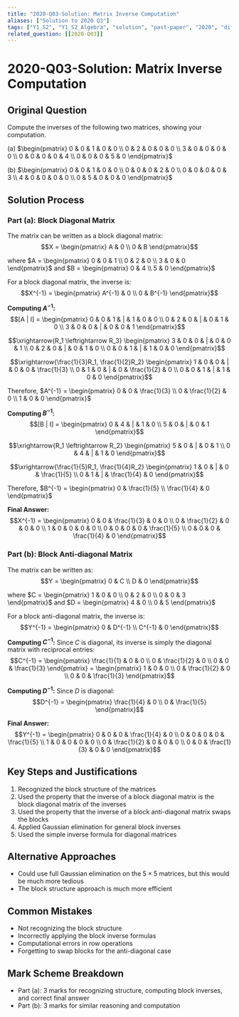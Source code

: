 ```yaml
---
title: "2020-Q03-Solution: Matrix Inverse Computation"
aliases: ["Solution to 2020 Q3"]
tags: ["Y1_S2", "Y1_S2_Algebra", "solution", "past-paper", "2020", "difficulty-standard", "matrix-inverse", "block-matrices"]
related_question: [[2020-Q03]]
---
```


# 2020-Q03-Solution: Matrix Inverse Computation

## Original Question
Compute the inverses of the following two matrices, showing your computation.

(a) $\begin{pmatrix} 0 & 0 & 1 & 0 & 0 \\ 0 & 2 & 0 & 0 & 0 \\ 3 & 0 & 0 & 0 & 0 \\ 0 & 0 & 0 & 0 & 4 \\ 0 & 0 & 0 & 5 & 0 \end{pmatrix}$

(b) $\begin{pmatrix} 0 & 0 & 1 & 0 & 0 \\ 0 & 0 & 0 & 2 & 0 \\ 0 & 0 & 0 & 0 & 3 \\ 4 & 0 & 0 & 0 & 0 \\ 0 & 5 & 0 & 0 & 0 \end{pmatrix}$

## Solution Process

### Part (a): Block Diagonal Matrix

The matrix can be written as a block diagonal matrix:
$$X = \begin{pmatrix} A & 0 \\ 0 & B \end{pmatrix}$$

where $A = \begin{pmatrix} 0 & 0 & 1 \\ 0 & 2 & 0 \\ 3 & 0 & 0 \end{pmatrix}$ and $B = \begin{pmatrix} 0 & 4 \\ 5 & 0 \end{pmatrix}$

For a block diagonal matrix, the inverse is:
$$X^{-1} = \begin{pmatrix} A^{-1} & 0 \\ 0 & B^{-1} \end{pmatrix}$$

**Computing $A^{-1}$:**
$$[A | I] = \begin{pmatrix} 0 & 0 & 1 & | & 1 & 0 & 0 \\ 0 & 2 & 0 & | & 0 & 1 & 0 \\ 3 & 0 & 0 & | & 0 & 0 & 1 \end{pmatrix}$$

$$\xrightarrow{R_1 \leftrightarrow R_3} \begin{pmatrix} 3 & 0 & 0 & | & 0 & 0 & 1 \\ 0 & 2 & 0 & | & 0 & 1 & 0 \\ 0 & 0 & 1 & | & 1 & 0 & 0 \end{pmatrix}$$

$$\xrightarrow{\frac{1}{3}R_1, \frac{1}{2}R_2} \begin{pmatrix} 1 & 0 & 0 & | & 0 & 0 & \frac{1}{3} \\ 0 & 1 & 0 & | & 0 & \frac{1}{2} & 0 \\ 0 & 0 & 1 & | & 1 & 0 & 0 \end{pmatrix}$$

Therefore, $A^{-1} = \begin{pmatrix} 0 & 0 & \frac{1}{3} \\ 0 & \frac{1}{2} & 0 \\ 1 & 0 & 0 \end{pmatrix}$

**Computing $B^{-1}$:**
$$[B | I] = \begin{pmatrix} 0 & 4 & | & 1 & 0 \\ 5 & 0 & | & 0 & 1 \end{pmatrix}$$

$$\xrightarrow{R_1 \leftrightarrow R_2} \begin{pmatrix} 5 & 0 & | & 0 & 1 \\ 0 & 4 & | & 1 & 0 \end{pmatrix}$$

$$\xrightarrow{\frac{1}{5}R_1, \frac{1}{4}R_2} \begin{pmatrix} 1 & 0 & | & 0 & \frac{1}{5} \\ 0 & 1 & | & \frac{1}{4} & 0 \end{pmatrix}$$

Therefore, $B^{-1} = \begin{pmatrix} 0 & \frac{1}{5} \\ \frac{1}{4} & 0 \end{pmatrix}$

**Final Answer:**
$$X^{-1} = \begin{pmatrix} 0 & 0 & \frac{1}{3} & 0 & 0 \\ 0 & \frac{1}{2} & 0 & 0 & 0 \\ 1 & 0 & 0 & 0 & 0 \\ 0 & 0 & 0 & 0 & \frac{1}{5} \\ 0 & 0 & 0 & \frac{1}{4} & 0 \end{pmatrix}$$

### Part (b): Block Anti-diagonal Matrix

The matrix can be written as:
$$Y = \begin{pmatrix} 0 & C \\ D & 0 \end{pmatrix}$$

where $C = \begin{pmatrix} 1 & 0 & 0 \\ 0 & 2 & 0 \\ 0 & 0 & 3 \end{pmatrix}$ and $D = \begin{pmatrix} 4 & 0 \\ 0 & 5 \end{pmatrix}$

For a block anti-diagonal matrix, the inverse is:
$$Y^{-1} = \begin{pmatrix} 0 & D^{-1} \\ C^{-1} & 0 \end{pmatrix}$$

**Computing $C^{-1}$:**
Since $C$ is diagonal, its inverse is simply the diagonal matrix with reciprocal entries:
$$C^{-1} = \begin{pmatrix} \frac{1}{1} & 0 & 0 \\ 0 & \frac{1}{2} & 0 \\ 0 & 0 & \frac{1}{3} \end{pmatrix} = \begin{pmatrix} 1 & 0 & 0 \\ 0 & \frac{1}{2} & 0 \\ 0 & 0 & \frac{1}{3} \end{pmatrix}$$

**Computing $D^{-1}$:**
Since $D$ is diagonal:
$$D^{-1} = \begin{pmatrix} \frac{1}{4} & 0 \\ 0 & \frac{1}{5} \end{pmatrix}$$

**Final Answer:**
$$Y^{-1} = \begin{pmatrix} 0 & 0 & 0 & \frac{1}{4} & 0 \\ 0 & 0 & 0 & 0 & \frac{1}{5} \\ 1 & 0 & 0 & 0 & 0 \\ 0 & \frac{1}{2} & 0 & 0 & 0 \\ 0 & 0 & \frac{1}{3} & 0 & 0 \end{pmatrix}$$

## Key Steps and Justifications
1. Recognized the block structure of the matrices
2. Used the property that the inverse of a block diagonal matrix is the block diagonal matrix of the inverses
3. Used the property that the inverse of a block anti-diagonal matrix swaps the blocks
4. Applied Gaussian elimination for general block inverses
5. Used the simple inverse formula for diagonal matrices

## Alternative Approaches
- Could use full Gaussian elimination on the $5 \times 5$ matrices, but this would be much more tedious
- The block structure approach is much more efficient

## Common Mistakes
- Not recognizing the block structure
- Incorrectly applying the block inverse formulas
- Computational errors in row operations
- Forgetting to swap blocks for the anti-diagonal case

## Mark Scheme Breakdown
- Part (a): 3 marks for recognizing structure, computing block inverses, and correct final answer
- Part (b): 3 marks for similar reasoning and computation

